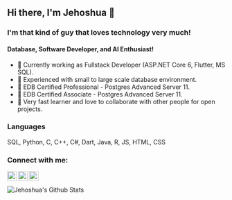 ## Hi there, I'm Jehoshua 👋

### I'm that kind of guy that loves technology very much!
#### Database, Software Developer, and AI Enthusiast!

- 🔭 Currently working as Fullstack Developer (ASP.NET Core 6, Flutter, MS SQL).
- 🌱 Experienced with small to large scale database environment.
- 📃 EDB Certified Professional - Postgres Advanced Server 11.
- 📃 EDB Certified Associate - Postgres Advanced Server 11.
- 👯 Very fast learner and love to collaborate with other people for open projects.

### Languages
SQL, Python, C, C++, C#, Dart, Java, R, JS, HTML, CSS

### Connect with me:

[<img align="left" alt="codeSTACKr | LinkedIn" width="22px" src="https://cdn.jsdelivr.net/npm/simple-icons@v3/icons/linkedin.svg" />][linkedin]
[<img align="left" alt="codeSTACKr | Instagram" width="22px" src="https://cdn.jsdelivr.net/npm/simple-icons@v3/icons/instagram.svg" />][instagram]
[<img align="left" alt="codeSTACKr | Youtube" width="22px" src="https://cdn.jsdelivr.net/npm/simple-icons@v3/icons/youtube.svg" />][youtube]

<br />

[instagram]: https://instagram.com/jehoshua.pratama
[linkedin]: https://www.linkedin.com/in/jehoshuahankypratama/
[youtube]: https://www.youtube.com/channel/UCOLgkjGh6pwOW9MTF-KYlPA/featured


<br />

<img align="left" alt="Jehoshua's Github Stats" src="https://github-readme-stats.vercel.app/api?username=jehoshuapratama&show_icons=true&theme=radical" />
